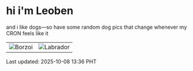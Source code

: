 # hi i'm Leoben

and i like dogs—so have some random dog pics that change whenever my CRON feels like it

|  |  |
|--------|----------|
| ![Borzoi](https://random-dog-vercel.vercel.app/api/random-borzoi?v=1759901813) | ![Labrador](https://random-dog-vercel.vercel.app/api/random-labrador?v=1759901813) |

Last updated: 2025-10-08 13:36 PHT
